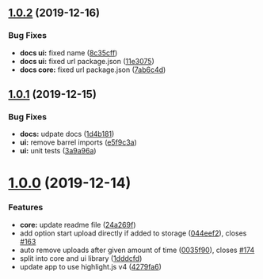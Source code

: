 ## [1.0.2](https://github.com/r-hannuschka/ngx-fileupload/compare/4.0.1...4.0.2) (2019-12-16)

### Bug Fixes

* **docs ui:** fixed name ([8c35cff](https://github.com/r-hannuschka/ngx-fileupload/commit/8c35cff801e8de00723e0c1a84547e4ed6e742c4))
* **docs ui:** fixed url package.json ([11e3075](https://github.com/r-hannuschka/ngx-fileupload/commit/11e30754715a96dbd3ad0c06c7fcc95c877a894f))
* **docs core:** fixed url package.json ([7ab6c4d](https://github.com/r-hannuschka/ngx-fileupload/commit/7ab6c4d5d0d286aed5ed3417d523b786679a4274))


## [1.0.1](https://github.com/r-hannuschka/ngx-fileupload/compare/4.0.0...4.0.1) (2019-12-15)


### Bug Fixes

* **docs:** udpate docs ([1d4b181](https://github.com/r-hannuschka/ngx-fileupload/commit/1d4b1811e2e874cb7eb32f501ef183b707ec73d7))
* **ui:** remove barrel imports ([e5f9c3a](https://github.com/r-hannuschka/ngx-fileupload/commit/e5f9c3af3e0c97f74f7586e622bb666d5d901f2c))
* **ui:** unit tests ([3a9a96a](https://github.com/r-hannuschka/ngx-fileupload/commit/3a9a96a965e9e21a758144ffa9f19da175240791))


# [1.0.0](https://github.com/r-hannuschka/ngx-fileupload/compare/3.4.3...4.0.0) (2019-12-14)

### Features

* **core:** update readme file ([24a269f](https://github.com/r-hannuschka/ngx-fileupload/commit/24a269f3e006f89a226a47f2ad614ed542a5f53c))
* add option start upload directly if added to storage ([044eef2](https://github.com/r-hannuschka/ngx-fileupload/commit/044eef27917f8ff4f00b89ec9760b2b45265182d)), closes [#163](https://github.com/r-hannuschka/ngx-fileupload/issues/163)
* auto remove uploads after given amount of time ([0035f90](https://github.com/r-hannuschka/ngx-fileupload/commit/0035f907ab7ca392cbdb1ae74af0aeed86cae483)), closes [#174](https://github.com/r-hannuschka/ngx-fileupload/issues/174)
* split into core and ui library ([1dddcfd](https://github.com/r-hannuschka/ngx-fileupload/commit/1dddcfd957c7a63d205b4712b363e89d1d1096ca))
* update app to use highlight.js v4 ([4279fa6](https://github.com/r-hannuschka/ngx-fileupload/commit/4279fa650d14b380de95c8bfc1b8e2ec9841de6a))
